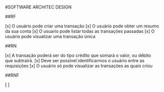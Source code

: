 #SOFTWARE ARCHITEC DESIGN


##RF

[x] O usuário pode criar uma transação
[x] O usuário pode obter um resumo da sua conta
[x] O usuario pode listar todas as transações passadas
[x] O usuário pode visualizar uma transação única


##RN

[x] A transação poderá ser do tipo crédito que somará o valor, ou débito que subtrairá.
[x] Deve ser possível identificarmos o usuário entre as requisições
[x] O usuário só pode visualizar as transações as quais criou

##RNF

[ ] 